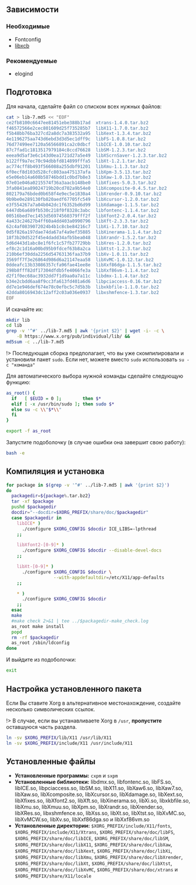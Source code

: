 <package-info :package="package" showsbu2></package-info>

<script>
		new Vue({
		el: '#main',
		data: { package: {} },
		mounted: function () {
				this.getPackage('xorg_libs');
		},
		methods: {
			getPackage: function(name) {
					getPackage(name)
					.then(response => this.package = response);
			},
		}
  })
</script>

## Зависимости
### Необходимые
* Fontconfig
* [libxcb](x/xorg/libxcb)

### Рекомендуемые
* elogind

## Подготовка

Для начала, сделайте файл со списком всех нужных файлов:
```bash
cat > lib-7.md5 << "EOF"
ce2fb8100c6647ee81451ebe388b17ad  xtrans-1.4.0.tar.bz2
f46572566e2cec801609d25f735285b7  libX11-1.7.0.tar.bz2
f5b48bb76ba327cd2a8dc7a383532a95  libXext-1.3.4.tar.bz2
4e1196275aa743d6ebd3d3d5ec1dff9c  libFS-1.0.8.tar.bz2
76d77499ee7120a56566891ca2c0dbcf  libICE-1.0.10.tar.bz2
87c7fad1c1813517979184c8ccd76628  libSM-1.2.3.tar.bz2
eeea9d5af3e6c143d0ea1721d27a5e49  libXScrnSaver-1.2.3.tar.bz2
b122ff9a7ec70c94dbbfd814899fffa5  libXt-1.2.1.tar.bz2
ac774cff8b493f566088a255dbf91201  libXmu-1.1.3.tar.bz2
6f0ecf8d103d528cfc803aa475137afa  libXpm-3.5.13.tar.bz2
e5e06eb14a608b58746bdd1c0bd7b8e3  libXaw-1.0.13.tar.bz2
07e01e046a0215574f36a3aacb148be0  libXfixes-5.0.3.tar.bz2
3fa0841ea89024719b20cd702a9b54e0  libXcomposite-0.4.5.tar.bz2
802179a76bded0b658f4e9ec5e1830a4  libXrender-0.9.10.tar.bz2
9b9be0e289130fb820aedf67705fc549  libXcursor-1.2.0.tar.bz2
e3f554267a7a04b042dc1f6352bd6d99  libXdamage-1.1.5.tar.bz2
6447db6a689fb530c218f0f8328c3abc  libfontenc-1.1.4.tar.bz2
00516bed7ec1453d56974560379fff2f  libXfont2-2.0.4.tar.bz2
4a433c24627b4ff60a4dd403a0990796  libXft-2.3.3.tar.bz2
62c4af0839072024b4b1c8cbe84216c7  libXi-1.7.10.tar.bz2
0d5f826a197dae74da67af4a9ef35885  libXinerama-1.1.4.tar.bz2
18f3b20d522f45e4dadd34afb5bea048  libXrandr-1.5.2.tar.bz2
5d6d443d1abc8e1f6fc1c57fb27729bb  libXres-1.2.0.tar.bz2
ef8c2c1d16a00bd95b9fdcef63b8a2ca  libXtst-1.2.3.tar.bz2
210b6ef30dda2256d54763136faa37b9  libXv-1.0.11.tar.bz2
3569ff7f3e26864d986d6a21147eaa58  libXvMC-1.0.12.tar.bz2
0ddeafc13b33086357cfa96fae41ee8e  libXxf86dga-1.1.5.tar.bz2
298b8fff82df17304dfdb5fe4066fe3a  libXxf86vm-1.1.4.tar.bz2
d2f1f0ec68ac3932dd7f1d9aa0a7a11c  libdmx-1.1.4.tar.bz2
b34e2cbdd6aa8f9cc3fa613fd401a6d6  libpciaccess-0.16.tar.bz2
dd7e1e946def674e78c0efbc5c7d5b3b  libxkbfile-1.1.0.tar.bz2
42dda8016943dc12aff2c03a036e0937  libxshmfence-1.3.tar.bz2
EOF
```

И скачайте их:
```bash
mkdir lib
cd lib
grep -v '^#' ../lib-7.md5 | awk '{print $2}' | wget -i- -c \
    -B https://www.x.org/pub/individual/lib/ &&
md5sum -c ../lib-7.md5
```

!> Последующая сборка предполагает, что вы уже скомпилировали и установили пакет `sudo`. Если нет, можете вместо `sudo` использовать `su -c "команда"`

Для автоматического выбора нужной команды сделайте следующую функцию:

```bash
as_root() {
  if   [ $EUID = 0 ];        then $*
  elif [ -x /usr/bin/sudo ]; then sudo $*
  else su -c \\"$*\\"
  fi
}

export -f as_root
```

Запустите подоболочку (в случае ошибки она завершит свою работу):
```bash
bash -e
```

## Компиляция и установка

```bash
for package in $(grep -v '^#' ../lib-7.md5 | awk '{print $2}')
do
  packagedir=${package%.tar.bz2}
  tar -xf $package
  pushd $packagedir
  docdir="--docdir=$XORG_PREFIX/share/doc/$packagedir"
  case $packagedir in
    libICE* )
      ./configure $XORG_CONFIG $docdir ICE_LIBS=-lpthread
    ;;

    libXfont2-[0-9]* )
      ./configure $XORG_CONFIG $docdir --disable-devel-docs
    ;;

    libXt-[0-9]* )
      ./configure $XORG_CONFIG $docdir \
                  --with-appdefaultdir=/etc/X11/app-defaults
    ;;

    * )
      ./configure $XORG_CONFIG $docdir
    ;;
  esac
  make
  #make check 2>&1 | tee ../$packagedir-make_check.log
  as_root make install
  popd
  rm -rf $packagedir
  as_root /sbin/ldconfig
done
```

И выйдите из подоболочки:
```bash
exit
```

## Настройка установленного пакета
Если Вы ставите Xorg в альтернативное местонахождение, создайте несколько символических ссылок.

!> В случае, если вы устанавливаете Xorg в `/usr`, **пропустите** оставшуюся часть раздела.

```bash
ln -sv $XORG_PREFIX/lib/X11 /usr/lib/X11
ln -sv $XORG_PREFIX/include/X11 /usr/include/X11
```

## Установленные файлы
* **Установленные программы:** `cxpm` и `sxpm`
* **Установленные библиотеки:** libdmx.so, libfontenc.so, libFS.so, libICE.so, libpciaccess.so, libSM.so, libX11.so, libXaw6.so, libXaw7.so, libXaw.so, libXcomposite.so, libXcursor.so, libXdamage.so, libXext.so, libXfixes.so, libXfont2.so, libXft.so, libXinerama.so, libXi.so, libxkbfile.so, libXmu.so, libXmuu.so, libXpm.so, libXrandr.so, libXrender.so, libXRes.so, libxshmfence.so, libXss.so, libXt.so, libXtst.so, libXvMC.so, libXvMCW.so, libXv.so, libXxf86dga.so и libXxf86vm.so
* **Установленные директории:** `$XORG_PREFIX/include/X11/fonts`, `$XORG_PREFIX/include/X11/Xtrans`, `$XORG_PREFIX/share/doc/libFS`, `$XORG_PREFIX/share/doc/libICE`, `$XORG_PREFIX/share/doc/libSM`, `$XORG_PREFIX/share/doc/libX11`, `$XORG_PREFIX/share/doc/libXaw`, `$XORG_PREFIX/share/doc/libXext`, `$XORG_PREFIX/share/doc/libXi`, `$XORG_PREFIX/share/doc/libXmu`, `$XORG_PREFIX/share/doc/libXrender`, `$XORG_PREFIX/share/doc/libXt`, `$XORG_PREFIX/share/doc/libXtst`, `$XORG_PREFIX/share/doc/libXvMC`, `$XORG_PREFIX/share/doc/xtrans` и `$XORG_PREFIX/share/X11/locale`
